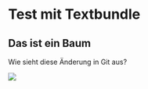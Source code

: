 # Test mit Textbundle

## Das ist ein Baum

Wie sieht diese Änderung in Git aus?

![][image-1]






[image-1]:	assets/Bildschirmfoto%202024-09-04%20um%2015.20.14.png